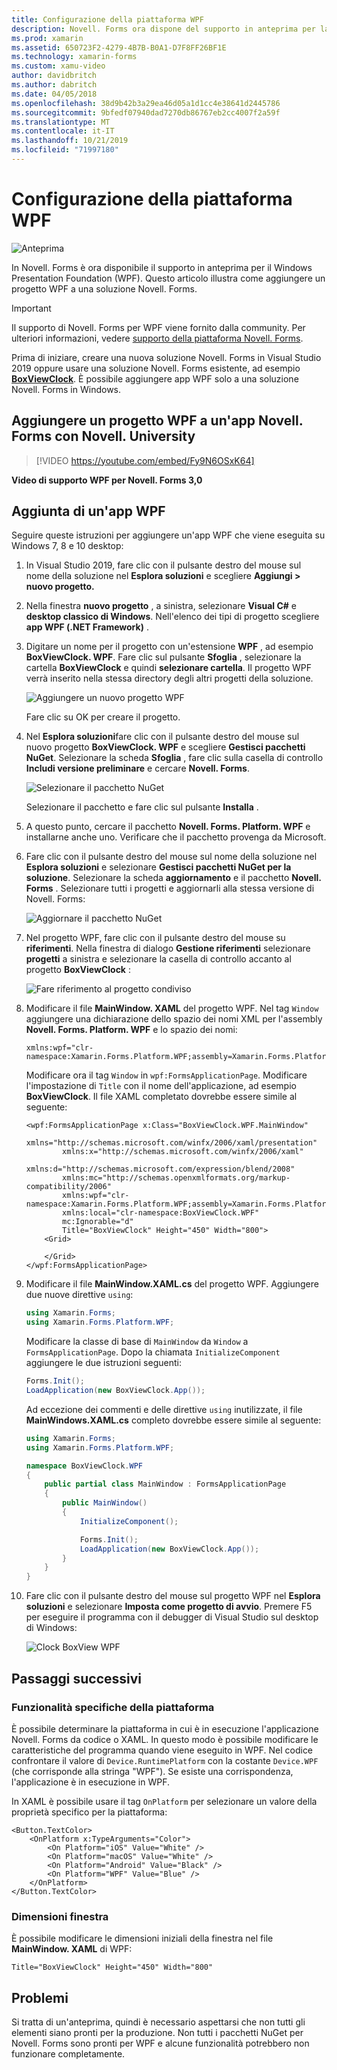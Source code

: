 ```yaml
---
title: Configurazione della piattaforma WPF
description: Novell. Forms ora dispone del supporto in anteprima per la piattaforma WPF
ms.prod: xamarin
ms.assetid: 650723F2-4279-4B7B-B0A1-D7F8FF26BF1E
ms.technology: xamarin-forms
ms.custom: xamu-video
author: davidbritch
ms.author: dabritch
ms.date: 04/05/2018
ms.openlocfilehash: 38d9b42b3a29ea46d05a1d1cc4e38641d2445786
ms.sourcegitcommit: 9bfedf07940dad7270db86767eb2cc4007f2a59f
ms.translationtype: MT
ms.contentlocale: it-IT
ms.lasthandoff: 10/21/2019
ms.locfileid: "71997180"
---
```

# <a name="wpf-platform-setup"></a>Configurazione della piattaforma WPF

![Anteprima](~/media/shared/preview.png)

In Novell. Forms è ora disponibile il supporto in anteprima per il Windows Presentation Foundation (WPF). Questo articolo illustra come aggiungere un progetto WPF a una soluzione Novell. Forms.

> [!IMPORTANT]
> Il supporto di Novell. Forms per WPF viene fornito dalla community. Per ulteriori informazioni, vedere [supporto della piattaforma Novell. Forms](https://github.com/xamarin/Xamarin.Forms/wiki/Platform-Support).

Prima di iniziare, creare una nuova soluzione Novell. Forms in Visual Studio 2019 oppure usare una soluzione Novell. Forms esistente, ad esempio [**BoxViewClock**](https://docs.microsoft.com/samples/xamarin/xamarin-forms-samples/boxview-boxviewclock). È possibile aggiungere app WPF solo a una soluzione Novell. Forms in Windows.

## <a name="add-a-wpf-project-to-a-xamarinforms-app-with-xamarinuniversity"></a>Aggiungere un progetto WPF a un'app Novell. Forms con Novell. University

> [!VIDEO https://youtube.com/embed/Fy9N6OSxK64]

**Video di supporto WPF per Novell. Forms 3,0**

## <a name="adding-a-wpf-app"></a>Aggiunta di un'app WPF

Seguire queste istruzioni per aggiungere un'app WPF che viene eseguita su Windows 7, 8 e 10 desktop:

1. In Visual Studio 2019, fare clic con il pulsante destro del mouse sul nome della soluzione nel **Esplora soluzioni** e scegliere **Aggiungi > nuovo progetto.**

2. Nella finestra **nuovo progetto** , a sinistra, selezionare **Visual C#**  e **desktop classico di Windows**. Nell'elenco dei tipi di progetto scegliere **app WPF (.NET Framework)** .

3. Digitare un nome per il progetto con un'estensione **WPF** , ad esempio **BoxViewClock. WPF**. Fare clic sul pulsante **Sfoglia** , selezionare la cartella **BoxViewClock** e quindi **selezionare cartella**. Il progetto WPF verrà inserito nella stessa directory degli altri progetti della soluzione.

    ![Aggiungere un nuovo progetto WPF](wpf-images/add-new-project.png "Aggiungere un nuovo progetto WPF")

    Fare clic su OK per creare il progetto.

4. Nel **Esplora soluzioni**fare clic con il pulsante destro del mouse sul nuovo progetto **BoxViewClock. WPF** e scegliere **Gestisci pacchetti NuGet**. Selezionare la scheda **Sfoglia** , fare clic sulla casella di controllo **Includi versione preliminare** e cercare **Novell. Forms**.

    ![Selezionare il pacchetto NuGet](wpf-images/select-nuget-package.png "Selezionare il pacchetto NuGet")

    Selezionare il pacchetto e fare clic sul pulsante **Installa** .

5. A questo punto, cercare il pacchetto **Novell. Forms. Platform. WPF** e installarne anche uno. Verificare che il pacchetto provenga da Microsoft.

6. Fare clic con il pulsante destro del mouse sul nome della soluzione nel **Esplora soluzioni** e selezionare **Gestisci pacchetti NuGet per la soluzione**. Selezionare la scheda **aggiornamento** e il pacchetto **Novell. Forms** . Selezionare tutti i progetti e aggiornarli alla stessa versione di Novell. Forms:

    ![Aggiornare il pacchetto NuGet](wpf-images/update-nuget-package.png "Aggiornare il pacchetto NuGet")

7. Nel progetto WPF, fare clic con il pulsante destro del mouse su **riferimenti**. Nella finestra di dialogo **Gestione riferimenti** selezionare **progetti** a sinistra e selezionare la casella di controllo accanto al progetto **BoxViewClock** :

    ![Fare riferimento al progetto condiviso](wpf-images/reference-shared-project.png "Fare riferimento al progetto condiviso")

8. Modificare il file **MainWindow. XAML** del progetto WPF. Nel tag `Window` aggiungere una dichiarazione dello spazio dei nomi XML per l'assembly **Novell. Forms. Platform. WPF** e lo spazio dei nomi:

    ```xaml
    xmlns:wpf="clr-namespace:Xamarin.Forms.Platform.WPF;assembly=Xamarin.Forms.Platform.WPF"
    ```

    Modificare ora il tag `Window` in `wpf:FormsApplicationPage`. Modificare l'impostazione di `Title` con il nome dell'applicazione, ad esempio **BoxViewClock**. Il file XAML completato dovrebbe essere simile al seguente:

    ```xaml
    <wpf:FormsApplicationPage x:Class="BoxViewClock.WPF.MainWindow"
            xmlns="http://schemas.microsoft.com/winfx/2006/xaml/presentation"
            xmlns:x="http://schemas.microsoft.com/winfx/2006/xaml"
            xmlns:d="http://schemas.microsoft.com/expression/blend/2008"
            xmlns:mc="http://schemas.openxmlformats.org/markup-compatibility/2006"
            xmlns:wpf="clr-namespace:Xamarin.Forms.Platform.WPF;assembly=Xamarin.Forms.Platform.WPF"
            xmlns:local="clr-namespace:BoxViewClock.WPF"
            mc:Ignorable="d"
            Title="BoxViewClock" Height="450" Width="800">
        <Grid>

        </Grid>
    </wpf:FormsApplicationPage>
    ```

9. Modificare il file **MainWindow.XAML.cs** del progetto WPF. Aggiungere due nuove direttive `using`:

    ```csharp
    using Xamarin.Forms;
    using Xamarin.Forms.Platform.WPF;
    ```

    Modificare la classe di base di `MainWindow` da `Window` a `FormsApplicationPage`. Dopo la chiamata `InitializeComponent` aggiungere le due istruzioni seguenti:

    ```csharp
    Forms.Init();
    LoadApplication(new BoxViewClock.App());
    ```

    Ad eccezione dei commenti e delle direttive `using` inutilizzate, il file **MainWindows.XAML.cs** completo dovrebbe essere simile al seguente:

    ```csharp
    using Xamarin.Forms;
    using Xamarin.Forms.Platform.WPF;

    namespace BoxViewClock.WPF
    {
        public partial class MainWindow : FormsApplicationPage
        {
            public MainWindow()
            {
                InitializeComponent();

                Forms.Init();
                LoadApplication(new BoxViewClock.App());
            }
        }
    }
    ```

10. Fare clic con il pulsante destro del mouse sul progetto WPF nel **Esplora soluzioni** e selezionare **Imposta come progetto di avvio**. Premere F5 per eseguire il programma con il debugger di Visual Studio sul desktop di Windows:

    ![Clock BoxView WPF](wpf-images/wpf-boxviewclock.png "Clock BoxView WPF" )

## <a name="next-steps"></a>Passaggi successivi

### <a name="platform-specifics"></a>Funzionalità specifiche della piattaforma

È possibile determinare la piattaforma in cui è in esecuzione l'applicazione Novell. Forms da codice o XAML. In questo modo è possibile modificare le caratteristiche del programma quando viene eseguito in WPF. Nel codice confrontare il valore di `Device.RuntimePlatform` con la costante `Device.WPF` (che corrisponde alla stringa "WPF"). Se esiste una corrispondenza, l'applicazione è in esecuzione in WPF.

In XAML è possibile usare il tag `OnPlatform` per selezionare un valore della proprietà specifico per la piattaforma:

```xaml
<Button.TextColor>
    <OnPlatform x:TypeArguments="Color">
        <On Platform="iOS" Value="White" />
        <On Platform="macOS" Value="White" />
        <On Platform="Android" Value="Black" />
        <On Platform="WPF" Value="Blue" />
    </OnPlatform>
</Button.TextColor>
```

### <a name="window-size"></a>Dimensioni finestra

È possibile modificare le dimensioni iniziali della finestra nel file **MainWindow. XAML** di WPF:

```xaml
Title="BoxViewClock" Height="450" Width="800"
```

## <a name="issues"></a>Problemi

Si tratta di un'anteprima, quindi è necessario aspettarsi che non tutti gli elementi siano pronti per la produzione. Non tutti i pacchetti NuGet per Novell. Forms sono pronti per WPF e alcune funzionalità potrebbero non funzionare completamente.
